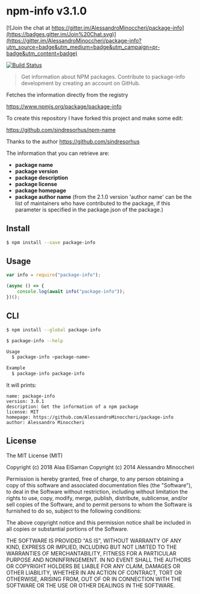 # npm-info v3.1.0

[![Join the chat at https://gitter.im/AlessandroMinoccheri/package-info](https://badges.gitter.im/Join%20Chat.svg)](https://gitter.im/AlessandroMinoccheri/package-info?utm_source=badge&utm_medium=badge&utm_campaign=pr-badge&utm_content=badge)

[![Build Status](https://api.travis-ci.org/AlessandroMinoccheri/package-info.png)](https://travis-ci.org/AlessandroMinoccheri/package-info)

> Get information about NPM packages. Contribute to package-info development by creating an account on GitHub.

Fetches the information directly from the registry

https://www.npmjs.org/package/package-info

To create this repository I have forked this project and make some edit:

https://github.com/sindresorhus/npm-name

Thanks to the author https://github.com/sindresorhus

The information that you can retrieve are:

- <b>package name</b>
- <b>package version</b>
- <b>package description</b>
- <b>package license</b>
- <b>package homepage</b>
- <b>package author name</b> (from the 2.1.0 version 'author name' can be the list of maintainers who have contributed to the package, if this parameter is specified in the package.json of the package.)

## Install

```sh
$ npm install --save package-info
```

## Usage

```js
var info = require("package-info");

(async () => {
	console.log(await info("package-info"));
})();
```

## CLI

```sh
$ npm install --global package-info
```

```sh
$ package-info --help

Usage
  $ package-info <package-name>

Example
  $ package-info package-info
```

It will prints:

```
name: package-info
version: 3.0.1
description: Get the information of a npm package
license: MIT
homepage: https://github.com/AlessandroMinoccheri/package-info
author: Alessandro Minoccheri
```

## License

The MIT License (MIT)

Copyright (c) 2018 Alaa ElSaman
Copyright (c) 2014 Alessandro Minoccheri

Permission is hereby granted, free of charge, to any person obtaining a copy of this software and associated documentation files (the "Software"), to deal in the Software without restriction, including without limitation the rights to use, copy, modify, merge, publish, distribute, sublicense, and/or sell copies of the Software, and to permit persons to whom the Software is furnished to do so, subject to the following conditions:

The above copyright notice and this permission notice shall be included in all copies or substantial portions of the Software.

THE SOFTWARE IS PROVIDED "AS IS", WITHOUT WARRANTY OF ANY KIND, EXPRESS OR IMPLIED, INCLUDING BUT NOT LIMITED TO THE WARRANTIES OF MERCHANTABILITY, FITNESS FOR A PARTICULAR PURPOSE AND NONINFRINGEMENT. IN NO EVENT SHALL THE AUTHORS OR COPYRIGHT HOLDERS BE LIABLE FOR ANY CLAIM, DAMAGES OR OTHER LIABILITY, WHETHER IN AN ACTION OF CONTRACT, TORT OR OTHERWISE, ARISING FROM, OUT OF OR IN CONNECTION WITH THE SOFTWARE OR THE USE OR OTHER DEALINGS IN THE SOFTWARE.
